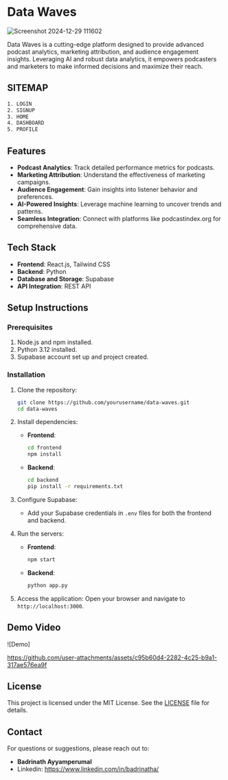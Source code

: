 # Data Waves
![Screenshot 2024-12-29 111602](https://github.com/user-attachments/assets/2c7275eb-6729-4b66-8519-537b16c3d922)


Data Waves is a cutting-edge platform designed to provide advanced podcast analytics, marketing attribution, and audience engagement insights. Leveraging AI and robust data analytics, it empowers podcasters and marketers to make informed decisions and maximize their reach.

## SITEMAP

```bash
1. LOGIN
2. SIGNUP
3. HOME
4. DASHBOARD
5. PROFILE
```

## Features

- **Podcast Analytics**: Track detailed performance metrics for podcasts.
- **Marketing Attribution**: Understand the effectiveness of marketing campaigns.
- **Audience Engagement**: Gain insights into listener behavior and preferences.
- **AI-Powered Insights**: Leverage machine learning to uncover trends and patterns.
- **Seamless Integration**: Connect with platforms like podcastindex.org for comprehensive data.

## Tech Stack

- **Frontend**: React.js, Tailwind CSS
- **Backend**: Python
- **Database and Storage**: Supabase
- **API Integration**: REST API

## Setup Instructions

### Prerequisites

1. Node.js and npm installed.
2. Python 3.12 installed.
3. Supabase account set up and project created.

### Installation

1. Clone the repository:

   ```bash
   git clone https://github.com/yourusername/data-waves.git
   cd data-waves
   ```

2. Install dependencies:

   - **Frontend**:
     ```bash
     cd frontend
     npm install
     ```
   - **Backend**:
     ```bash
     cd backend
     pip install -r requirements.txt
     ```

3. Configure Supabase:

   - Add your Supabase credentials in `.env` files for both the frontend and backend.

4. Run the servers:

   - **Frontend**:
     ```bash
     npm start
     ```
   - **Backend**:
     ```bash
     python app.py
     ```

5. Access the application:
   Open your browser and navigate to `http://localhost:3000`.

## Demo Video

![Demo]

https://github.com/user-attachments/assets/c95b60d4-2282-4c25-b9a1-317ae576ea9f




## License

This project is licensed under the MIT License. See the [LICENSE](LICENSE) file for details.

## Contact

For questions or suggestions, please reach out to:

- **Badrinath Ayyamperumal**
- Linkedin: https://www.linkedin.com/in/badrinatha/
